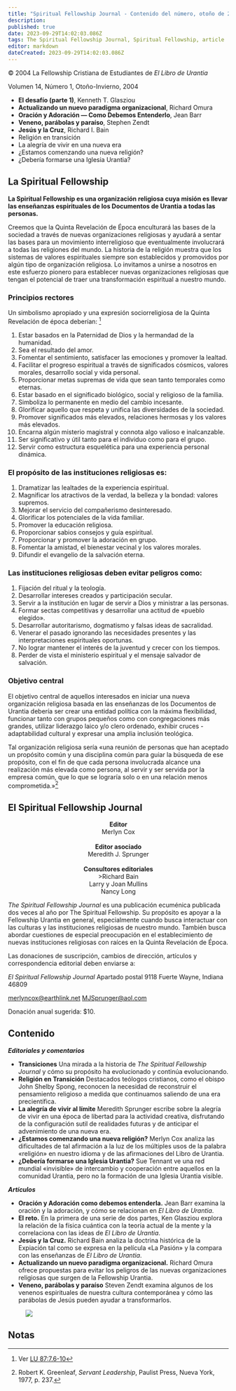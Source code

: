 ```yaml
---
title: "Spiritual Fellowship Journal - Contenido del número, otoño de 2004"
description: 
published: true
date: 2023-09-29T14:02:03.086Z
tags: The Spiritual Fellowship Journal, Spiritual Fellowship, article
editor: markdown
dateCreated: 2023-09-29T14:02:03.086Z
---
```


<p class="v-card v-sheet theme--light grey lighten-3 px-2">© 2004 La Fellowship Cristiana de Estudiantes de <i>El Libro de Urantia</i></p>


Volumen 14, Número 1, Otoño-Invierno, 2004

- **El desafío (parte 1)**, Kenneth T. Glasziou
- **Actualizando un nuevo paradigma organizacional**, Richard Omura
- **Oración y Adoración — Como Debemos Entenderlo**, Jean Barr
- **Veneno, parábolas y paraíso**, Stephen Zendt
- **Jesús y la Cruz**, Richard I. Bain
- Religión en transición
- La alegría de vivir en una nueva era
- ¿Estamos comenzando una nueva religión?
- ¿Debería formarse una Iglesia Urantia?

## La Spiritual Fellowship

**La Spiritual Fellowship es una organización religiosa cuya misión es llevar las enseñanzas espirituales de los Documentos de Urantia a todas las personas.**

Creemos que la Quinta Revelación de Época enculturará las bases de la sociedad a través de nuevas organizaciones religiosas y ayudará a sentar las bases para un movimiento interreligioso que eventualmente involucrará a todas las religiones del mundo. La historia de la religión muestra que los sistemas de valores espirituales siempre son establecidos y promovidos por algún tipo de organización religiosa. Lo invitamos a unirse a nosotros en este esfuerzo pionero para establecer nuevas organizaciones religiosas que tengan el potencial de traer una transformación espiritual a nuestro mundo.

### Principios rectores

Un simbolismo apropiado y una expresión sociorreligiosa de la Quinta Revelación de época deberían: [^1]

1. Estar basados en la Paternidad de Dios y la hermandad de la humanidad.
2. Sea el resultado del amor.
3. Fomentar el sentimiento, satisfacer las emociones y promover la lealtad.
4. Facilitar el progreso espiritual a través de significados cósmicos, valores morales, desarrollo social y vida personal.
5. Proporcionar metas supremas de vida que sean tanto temporales como eternas.
6. Estar basado en el significado biológico, social y religioso de la familia.
7. Simboliza lo permanente en medio del cambio incesante.
8. Glorificar aquello que respeta y unifica las diversidades de la sociedad.
9. Promover significados más elevados, relaciones hermosas y los valores más elevados.
10. Encarna algún misterio magistral y connota algo valioso e inalcanzable.
11. Ser significativo y útil tanto para el individuo como para el grupo.
12. Servir como estructura esquelética para una experiencia personal dinámica.

### El propósito de las instituciones religiosas es:

1. Dramatizar las lealtades de la experiencia espiritual.
2. Magnificar los atractivos de la verdad, la belleza y la bondad: valores supremos.
3. Mejorar el servicio del compañerismo desinteresado.
4. Glorificar los potenciales de la vida familiar.
5. Promover la educación religiosa.
6. Proporcionar sabios consejos y guía espiritual.
7. Proporcionar y promover la adoración en grupo.
8. Fomentar la amistad, el bienestar vecinal y los valores morales.
9. Difundir el evangelio de la salvación eterna.

### Las instituciones religiosas deben evitar peligros como:

1. Fijación del ritual y la teología.
2. Desarrollar intereses creados y participación secular.
3. Servir a la institución en lugar de servir a Dios y ministrar a las personas.
4. Formar sectas competitivas y desarrollar una actitud de «pueblo elegido».
5. Desarrollar autoritarismo, dogmatismo y falsas ideas de sacralidad.
6. Venerar el pasado ignorando las necesidades presentes y las interpretaciones espirituales oportunas.
7. No lograr mantener el interés de la juventud y crecer con los tiempos.
8. Perder de vista el ministerio espiritual y el mensaje salvador de salvación.

### Objetivo central

El objetivo central de aquellos interesados en iniciar una nueva organización religiosa basada en las enseñanzas de los Documentos de Urantia debería ser crear una entidad política con la máxima flexibilidad, funcionar tanto con grupos pequeños como con congregaciones más grandes, utilizar liderazgo laico y/o clero ordenado, exhibir cruces -adaptabilidad cultural y expresar una amplia inclusión teológica.

Tal organización religiosa sería «una reunión de personas que han aceptado un propósito común y una disciplina común para guiar la búsqueda de ese propósito, con el fin de que cada persona involucrada alcance una realización más elevada como persona, al servir y ser servida por la empresa común, que lo que se lograría solo o en una relación menos comprometida.»[^2]


## El Spiritual Fellowship Journal

<p style="text-align:center;">
<b>Editor</b><br>
Merlyn Cox<br>
<br>
<b>Editor asociado</b><br>
Meredith J. Sprunger<br>
<br>
<b>Consultores editoriales</b><br>
>Richard Bain<br>
Larry y Joan Mullins<br>
Nancy Long
</p>

_The Spiritual Fellowship Journal_ es una publicación ecuménica publicada dos veces al año por The Spiritual Fellowship. Su propósito es apoyar a la Fellowship Urantia en general, especialmente cuando busca interactuar con las culturas y las instituciones religiosas de nuestro mundo. También busca abordar cuestiones de especial preocupación en el establecimiento de nuevas instituciones religiosas con raíces en la Quinta Revelación de Época.

Las donaciones de suscripción, cambios de dirección, artículos y correspondencia editorial deben enviarse a:

_El Spiritual Fellowship Journal_
Apartado postal 9118
Fuerte Wayne, Indiana 46809

merlyncox@earthlink.net
MJSprunger@aol.com

Donación anual sugerida: \$10.

## Contenido

***Editoriales y comentarios***

- **Transiciones**
	Una mirada a la historia de _The Spiritual Fellowship Journal_ y cómo su propósito ha evolucionado y continúa evolucionando.
- **Religión en Transición**
	Destacados teólogos cristianos, como el obispo John Shelby Spong, reconocen la necesidad de reconstruir el pensamiento religioso a medida que continuamos saliendo de una era precientífica.
- **La alegría de vivir al límite**
	Meredith Sprunger escribe sobre la alegría de vivir en una época de libertad para la actividad creativa, disfrutando de la configuración sutil de realidades futuras y de anticipar el advenimiento de una nueva era.
- **¿Estamos comenzando una nueva religión?**
	Merlyn Cox analiza las dificultades de tal afirmación a la luz de los múltiples usos de la palabra «religión» en nuestro idioma y de las afirmaciones del Libro de Urantia.
- **¿Debería formarse una Iglesia Urantia?**
	Sue Tennant ve una red mundial «invisible» de intercambio y cooperación entre aquellos en la comunidad Urantia, pero no la formación de una Iglesia Urantia visible.

***Artículos***

- **Oración y Adoración como debemos entenderla.**
	Jean Barr examina la oración y la adoración, y cómo se relacionan en _El Libro de Urantia_.
- **El reto.**
	En la primera de una serie de dos partes, Ken Glasziou explora la relación de la física cuántica con la teoría actual de la mente y la correlaciona con las ideas de _El Libro de Urantia_.
- **Jesús y la Cruz.**
	Richard Bain analiza la doctrina histórica de la Expiación tal como se expresa en la película «La Pasión» y la compara con las enseñanzas de _El Libro de Urantia_.
- **Actualizando un nuevo paradigma organizacional.**
	Richard Omura ofrece propuestas para evitar los peligros de las nuevas organizaciones religiosas que surgen de la Fellowship Urantia.
- **Veneno, parábolas y paraíso**
	Steven Zendt examina algunos de los venenos espirituales de nuestra cultura contemporánea y cómo las parábolas de Jesús pueden ayudar a transformarlos.

<figure id="Figure_1" class="image urantiapedia">
<img src="/image/article/Spiritual_Fellowship_Journal/Logo3.png">
</figure>



## Notas


[^1]: Ver [LU 87:7.6-10](/es/The_Urantia_Book/87#p7_6)

[^2]: Robert K. Greenleaf, _Servant Leadership_, Paulist Press, Nueva York, 1977, p. 237.
